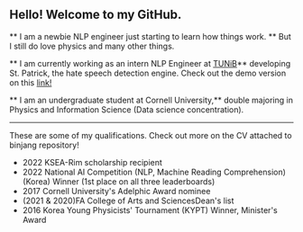 ## Hello! Welcome to my GitHub.

** I am a newbie NLP engineer just starting to learn how things work. ** But I still do love physics and many other things.

** I am currently working as an intern NLP Engineer at [TUNiB](https://github.com/tunib-ai)** developing St. Patrick, the hate speech detection engine. Check out the demo version on this [link!](https://demo.tunib.ai/safety)

** I am an undergraduate student at Cornell University,** double majoring in Physics and Information Science (Data science concentration).

---

These are some of my qualifications. Check out more on the CV attached to binjang repository!
- 2022 KSEA-Rim scholarship recipient
- 2022 National AI Competition (NLP, Machine Reading Comprehension) (Korea) Winner (1st place on all three leaderboards)
- 2017 Cornell University's Adelphic Award nominee
- (2021 & 2020)FA College of Arts and SciencesDean's list
- 2016 Korea Young Physicists' Tournament (KYPT) Winner, Minister's Award


<!--
**binjang/binjang** is a ✨ _special_ ✨ repository because its `README.md` (this file) appears on your GitHub profile.

Here are some ideas to get you started:

- 🔭 I’m currently working on ...
- 🌱 I’m currently learning ...
- 👯 I’m looking to collaborate on ...
- 🤔 I’m looking for help with ...
- 💬 Ask me about ...
- 📫 How to reach me: ...
- 😄 Pronouns: ...
- ⚡ Fun fact: ...
-->
